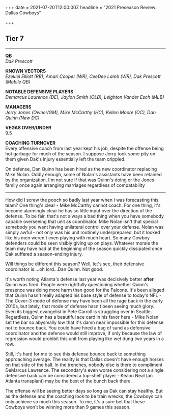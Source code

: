 +++
date = 2021-07-20T12:00:00Z
headline = "2021 Preseason Review: Dallas Cowboys"

+++
## Tier 7

***

**QB**  
_Dak Prescott_

**KNOWN VECTORS**  
_Ezekiel Elliott (RB), Amari Cooper (WR), CeeDee Lamb (WR), Dak Prescott (Mobile QB)_

**NOTABLE DEFENSIVE PLAYERS**  
_Demarcus Laurence (DE), Jaylon Smith (OLB), Leighton Vander Esch (MLB)_

**MANAGERS**  
_Jerry Jones (Owner/GM), Mike McCarthy (HC), Kellen Moore (OC), Dan Quinn (New DC)_

**VEGAS OVER/UNDER**  
9\.5

**COACHING TURNOVER**  
Every offensive coach from last year kept his job, despite the offense being hot garbage for much of the season. I suppose Jerry took some pity on them given Dak's injury essentially left the team crippled.

On defense, Dan Quinn has been hired as the new coordinator replacing Mike Nolan. Oddly enough, some of Nolan's assistants have been retained by the organization. I'm not sure if that was Quinn's doing or the Jones family once again arranging marriages regardless of compatability   

***

How did I screw the pooch so badly last year when I was forecasting this team? One thing's clear - Mike McCarthy cannot coach. For one thing, it's become alarmingly clear he has so little input over the direction of the defense. To be fair, that's not always a bad thing when you have somebody capable overseeing that unit as coordinator. Mike Nolan isn't that special somebody you want having unilateral control over your defense. Nolan was simply awful - not only was his unit routinely underprepared, but it looked like his men weren't even playing with much heart. So many Cowboy defenders could be seen visibly giving up on plays. Whatever morale the team may have had at the beginning of the season quickly dissipated once Dak suffered a season-ending injury. 

Will things be different this season? Well, let's see, their defensive coordinator is....oh lord...Dan Quinn. Not good.

It's worth noting Atlanta's defense last year was decisively better **after** Quinn was fired. People were rightfully questioning whether Quinn's presence was doing more harm than good for the Falcons. It's been alleged that Quinn hasn't really adapted his base style of defense to today's NFL - The Cover-3 mode of defense may have been all the rage back in the early 2010s, but lately, that mode of defense hasn't been seeing much glory. Even its biggest evangelist in Pete Carroll is struggling over in Seattle. Regardless, Quinn has a beautiful ace card in his favor here - Mike Nolan set the bar so abysmally low that it's damn near impossible for this defense not to bounce back. You could have hired a bag of sand as defensive coordinator and the defense would still improve, if only because the law of regression would prohibit this unit from playing like wet dung two years in a row.

Still, it's hard for me to see this defense bounce back to something approaching average. The reality is that Dallas doesn't have enough horses on that side of the ball. In the trenches, nobody else is there to compliment DeMarcus Lawrence. The secondary's even worse considering not a single defensive back can be considered a top-shelf player - Keanu Neal (an Atlanta transplant) may be the best of the bunch back there.

The offense will be seeing better days so long as Dak can stay healthy. But as the defense and the coaching look to be train wrecks, the Cowboys can only achieve so much this season. To me, it's a sure bet that these Cowboys won't be winning more than 9 games this season. 